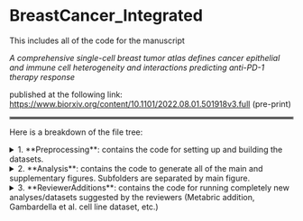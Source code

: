 # BreastCancer_Integrated


This includes all of the code for the manuscript 

*A comprehensive single-cell breast tumor atlas defines cancer epithelial and immune cell heterogeneity and interactions predicting anti-PD-1 therapy response*

published at the following link: https://www.biorxiv.org/content/10.1101/2022.08.01.501918v3.full (pre-print)



<hr style="border:2px solid gray">


Here is a breakdown of the file tree:

<details>
<summary>1. **Preprocessing**: contains the code for setting up and building the datasets.</summary> 
    <p>
    (1) Breakdown based on **technology type** (scRNA-seq, bulk RNA-seq, RPPA).
    (2) Then broken down by **name of dataset** ("scRNA" includes subfolders for the main primary atlas and Bassez's dataset, for instance, while "bulkRNA" includes subfolders for TCGA, iSPY, etc).
    </p>
    
</details>

<details>
<summary>2. **Analysis**: contains the code to generate all of the main and supplementary figures. Subfolders are separated by main figure.</summary>
    <p>
    a. **Figure 1**: Initial ERBB2/TACSTD2 exploratory analysis and main primary atlas QC
    b. **Figure 2**: NK subset and rNK analyses
    c. **Figure 3**: ITTH score generation and downstream analyses
    d. **Figure 4**: Validation on Bassez and iSPY
    </p>
</details>

<details>
<summary>3. **ReviewerAdditions**: contains the code for running completely new analyses/datasets suggested by the reviewers (Metabric addition, Gambardella et al. cell line dataset, etc.)</summary>

</details>
